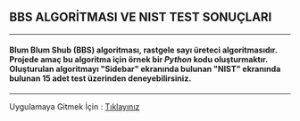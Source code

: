 ## BBS ALGORİTMASI VE NIST TEST SONUÇLARI
---
#### Blum Blum Shub (BBS) algoritması, rastgele sayı üreteci algoritmasıdır. Projede amaç bu algoritma için örnek bir *Python* kodu oluşturmaktır. Oluşturulan algoritmayı "Sidebar" ekranında bulunan "NIST" ekranında bulunan 15 adet test üzerinden deneyebilirsiniz.
---

Uygulamaya Gitmek İçin : [Tıklayınız]()
